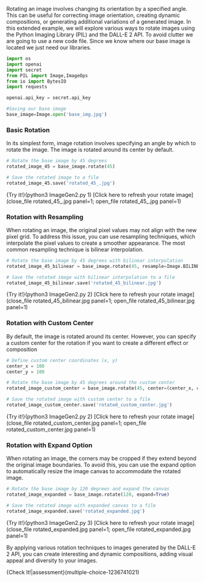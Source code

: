 Rotating an image involves changing its orientation by a specified angle. This can be useful for correcting image orientation, creating dynamic compositions, or generating additional variations of a generated image. In this extended example, we will explore various ways to rotate images using the Python Imaging Library (PIL) and the DALL-E 2 API. To avoid clutter we are going to use a new code file. Since we know where our base image is located we just need our libraries.
```python
import os
import openai
import secret
from PIL import Image,ImageOps
from io import BytesIO
import requests

openai.api_key = secret.api_key

#Saving our base image
base_image=Image.open('base_img.jpg')
```


### Basic Rotation

In its simplest form, image rotation involves specifying an angle by which to rotate the image. The image is rotated around its center by default.
```python
# Rotate the base image by 45 degrees
rotated_image_45 = base_image.rotate(45)

# Save the rotated image to a file
rotated_image_45.save('rotated_45_.jpg')
```

{Try it!}(python3 ImageGen2.py 1)
[Click here to refresh your rotate image](close_file rotated_45_.jpg panel=1; open_file rotated_45_.jpg panel=1) 

### Rotation with Resampling

When rotating an image, the original pixel values may not align with the new pixel grid. To address this issue, you can use resampling techniques, which interpolate the pixel values to create a smoother appearance. The most common resampling technique is bilinear interpolation.
```python
# Rotate the base image by 45 degrees with bilinear interpolation
rotated_image_45_bilinear = base_image.rotate(45, resample=Image.BILINEAR)

# Save the rotated image with bilinear interpolation to a file
rotated_image_45_bilinear.save('rotated_45_bilinear.jpg')
```
{Try it!}(python3 ImageGen2.py 2)
[Click here to refresh your rotate image](close_file rotated_45_bilinear.jpg panel=1; open_file rotated_45_bilinear.jpg panel=1) 

### Rotation with Custom Center


By default, the image is rotated around its center. However, you can specify a custom center for the rotation if you want to create a different effect or composition

```python
# Define custom center coordinates (x, y)
center_x = 100
center_y = 100

# Rotate the base image by 45 degrees around the custom center
rotated_image_custom_center = base_image.rotate(45, center=(center_x, center_y))

# Save the rotated image with custom center to a file
rotated_image_custom_center.save('rotated_custom_center.jpg')
```
{Try it!}(python3 ImageGen2.py 2)
[Click here to refresh your rotate image](close_file rotated_custom_center.jpg panel=1; open_file rotated_custom_center.jpg panel=1) 


### Rotation with Expand Option

When rotating an image, the corners may be cropped if they extend beyond the original image boundaries. To avoid this, you can use the expand option to automatically resize the image canvas to accommodate the rotated image.

```python
# Rotate the base image by 120 degrees and expand the canvas
rotated_image_expanded = base_image.rotate(120, expand=True)

# Save the rotated image with expanded canvas to a file
rotated_image_expanded.save('rotated_expanded.jpg')
```
{Try it!}(python3 ImageGen2.py 3)
[Click here to refresh your rotate image](close_file rotated_expanded.jpg panel=1; open_file rotated_expanded.jpg panel=1)

By applying various rotation techniques to images generated by the DALL-E 2 API, you can create interesting and dynamic compositions, adding visual appeal and diversity to your images.


{Check It!|assessment}(multiple-choice-1236741021)


